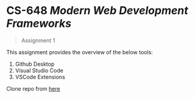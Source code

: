 # CS-648 _Modern Web Development Frameworks_

> Assignment 1

This assignment provides the overview of the below tools:
 1. Github Desktop
 2. Visual Studio Code
 3. VSCode Extensions

Clone repo from [here](https://github.com/akawane/Assignment1.git)




 


 
